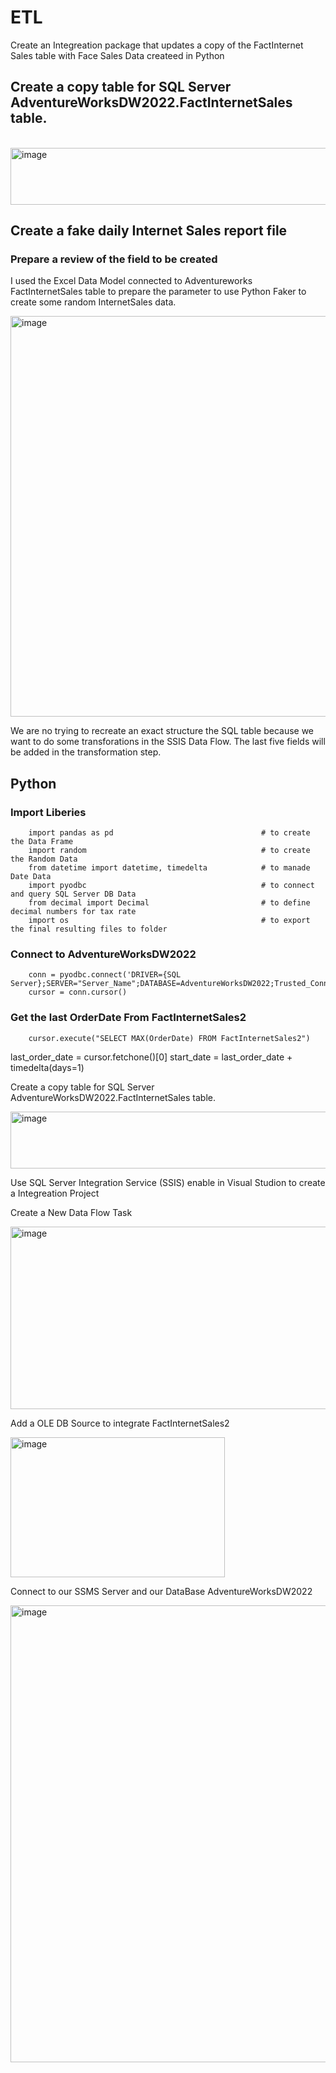 # ETL

Create an Integreation package that updates a copy of the FactInternet Sales table  with Face Sales Data createed in Python

## Create a copy table for SQL Server AdventureWorksDW2022.FactInternetSales table.

<br>

<img width="634" height="91" alt="image" src="https://github.com/user-attachments/assets/31072e54-5a4a-47e7-a3ca-ff9cc68b1a77" />


## Create a fake daily Internet Sales report file

### Prepare a review of the field to be created 

I used the Excel Data Model connected to Adventureworks FactInternetSales table to prepare the parameter to use Python Faker to create some random InternetSales data. 

<img width="1292" height="641" alt="image" src="https://github.com/user-attachments/assets/8f23bd6f-329b-4c15-a560-368796ea4847" />

We are no trying to recreate an exact structure the SQL table because we want to do some transforations in the SSIS Data Flow. The last five fields will be added in the transformation step. 

## Python

### Import Liberies

        import pandas as pd                                 # to create the Data Frame
        import random                                       # to create the Random Data
        from datetime import datetime, timedelta            # to manade Date Data
        import pyodbc                                       # to connect and query SQL Server DB Data
        from decimal import Decimal                         # to define decimal numbers for tax rate
        import os                                           # to export the final resulting files to folder


### Connect to AdventureWorksDW2022 

        conn = pyodbc.connect('DRIVER={SQL Server};SERVER="Server_Name";DATABASE=AdventureWorksDW2022;Trusted_Connection=yes;')
        cursor = conn.cursor()

### Get the last OrderDate From FactInternetSales2

        cursor.execute("SELECT MAX(OrderDate) FROM FactInternetSales2")
last_order_date = cursor.fetchone()[0]
start_date = last_order_date + timedelta(days=1)

Create a copy table for SQL Server AdventureWorksDW2022.FactInternetSales table.

<img width="634" height="91" alt="image" src="https://github.com/user-attachments/assets/31072e54-5a4a-47e7-a3ca-ff9cc68b1a77" />

Use SQL Server Integration Service (SSIS) enable in Visual Studion to create a Integreation Project

Create a New Data Flow Task

<img width="644" height="292" alt="image" src="https://github.com/user-attachments/assets/a5fabbf1-c108-4577-87a8-670b4da7a001" />

Add a OLE DB Source to integrate FactInternetSales2

<img width="343" height="224" alt="image" src="https://github.com/user-attachments/assets/bb1de104-795a-4d29-8582-9ecacb2dcb34" />

Connect to our SSMS Server and our DataBase AdventureWorksDW2022

<img width="873" height="731" alt="image" src="https://github.com/user-attachments/assets/29a20f14-913a-4892-9096-4089a1b3a81e" />





